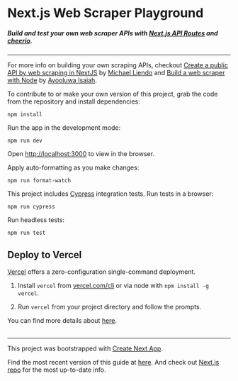 # Next.js Web Scraper Playground

##### Build and test your own web scraper APIs with [Next.js API Routes](https://nextjs.org/docs/api-routes/introduction) and [cheerio](https://cheerio.js.org).

----

For more info on building your own scraping APIs, checkout [Create a public API by web scraping in NextJS](https://dev.to/mtliendo/create-a-public-api-by-web-scraping-in-nextjs-2f5n) by [Michael Liendo](https://twitter.com/mtliendo) and [Build a web scraper with Node](https://pusher.com/tutorials/web-scraper-node/) by [Ayooluwa Isaiah](https://twitter.com/ayisaiah).

To contribute to or make your own version of this project, grab the code from the repository and install dependencies:

```
npm install
```

Run the app in the development mode:

```
npm run dev
```

Open [http://localhost:3000](http://localhost:3000) to view in the browser.

Apply auto-formatting as you make changes:

```
npm run format-watch
```

This project includes [Cypress](https://www.cypress.io/) integration tests. Run tests in a browser:

```
npm run cypress
```

Run headless tests:

```
npm run test
```

## Deploy to Vercel

[Vercel](https://vercel.com) offers a zero-configuration single-command deployment.

1. Install `vercel` from [vercel.com/cli](https://vercel.com/cli) or via node with `npm install -g vercel`.

2. Run `vercel` from your project directory and follow the prompts.

You can find more details about [here](https://vercel.com/cli).
<br>
<br>

----

This project was bootstrapped with [Create Next App](https://github.com/segmentio/create-next-app).

Find the most recent version of this guide at [here](https://github.com/segmentio/create-next-app/blob/master/lib/templates/default/README.md). And check out [Next.js repo](https://github.com/zeit/next.js) for the most up-to-date info.
<br>
<br>